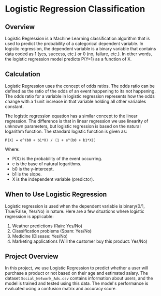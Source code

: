 # Logistic Regression Classification

## Overview

Logistic Regression is a Machine Learning classification algorithm that is used to predict the probability of a categorical dependent variable. In logistic regression, the dependent variable is a binary variable that contains data coded as 1 (yes, success, etc.) or 0 (no, failure, etc.). In other words, the logistic regression model predicts P(Y=1) as a function of X.

## Calculation

Logistic Regression uses the concept of odds ratios. The odds ratio can be defined as the ratio of the odds of an event happening to its not happening. The odds ratio for a variable in logistic regression represents how the odds change with a 1 unit increase in that variable holding all other variables constant.

The logistic regression equation has a similar concept to the linear regression. The difference is that in linear regression we use linearity of unknown parameters, but logistic regression is based on the natural logarithm function. The standard logistic function is given as:

```
P(X) = e^(b0 + b1*X) / (1 + e^(b0 + b1*X))
```

Where:
- P(X) is the probability of the event occurring.
- e is the base of natural logarithms.
- b0 is the y-intercept.
- b1 is the slope.
- X is the independent variable (predictor).

## When to Use Logistic Regression

Logistic regression is used when the dependent variable is binary(0/1, True/False, Yes/No) in nature. Here are a few situations where logistic regression is applicable:

1. Weather predictions (Rain: Yes/No)
2. Classification problems (Spam: Yes/No)
3. Medicine (Disease: Yes/No)
4. Marketing applications (Will the customer buy this product: Yes/No)

## Project Overview

In this project, we use Logistic Regression to predict whether a user will purchase a product or not based on their age and estimated salary. The dataset `Social_Network_Ads.csv` contains information about users, and the model is trained and tested using this data. The model's performance is evaluated using a confusion matrix and accuracy score.
